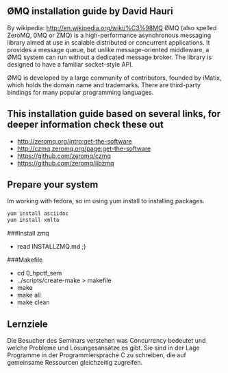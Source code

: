 ## ØMQ installation guide by David Hauri

By wikipedia: http://en.wikipedia.org/wiki/%C3%98MQ
ØMQ (also spelled ZeroMQ, 0MQ or ZMQ) is a high-performance asynchronous messaging library aimed at use in scalable distributed or concurrent applications. It provides a message queue, but unlike message-oriented middleware, a ØMQ system can run without a dedicated message broker. The library is designed to have a familiar socket-style API.

ØMQ is developed by a large community of contributors, founded by iMatix, which holds the domain name and trademarks. There are third-party bindings for many popular programming languages.

## This installation guide based on several links, for deeper information check these out

* http://zeromq.org/intro:get-the-software
* http://czmq.zeromq.org/page:get-the-software
* https://github.com/zeromq/czmq
* https://github.com/zeromq/libzmq

## Prepare your system 

Im working with fedora, so im using yum install to installing packages. 

```c
yum install asciidoc
yum install xmlto
```





###Install zmq 
* read INSTALLZMQ.md ;)

###Makefile

* cd 0_hpctf_sem
* ../scripts/create-make > makefile
* make 
* make all
* make clean

## Lernziele

Die Besucher des Seminars verstehen was Concurrency bedeutet und
welche Probleme und Lösungesansätze es gibt.
Sie sind in der Lage Programme in der Programmiersprache C zu 
schreiben, die auf gemeinsame Ressourcen gleichzeitig zugreifen.